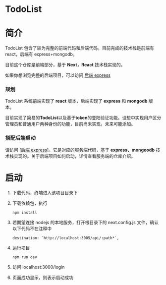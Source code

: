 # TodoList

# 简介

TodoList 包含了较为完整的前端代码和后端代码。目前完成的技术栈是前端有 react，后端有 express+mongodb。

目前这个仓库是前端部分，基于 **Next，React** 技术栈实现的。

如果你想浏览完整的后端项目，可以访问 [后端 express](https://github.com/SCP2024/TodoList-react-express/tree/express)

### 规划

TodoList 系统前端实现了 **react** 版本，后端实现了 **express** 和 **mongodb** 版本。

目前实现了简易的**TodoList**以及基于**token**的登陆验证功能。设想中实现用户区分管理员和普通用户两种身份的功能，目前尚未实现，未来可能添加。

### 搭配后端启动

请访问 [[后端 express](https://github.com/SCP2024/TodoList-react-express/tree/express)]。它是对应的服务端代码，基于 **express、mongoodb** 技术栈实现的。关于后端项目如何启动，详情查看服务端的仓库介绍。

# 启动



1. 下载代码，终端进入该项目目录下

2. 下载依赖包，执行

   ```
   npm install
   ```

3. 若期望连接 nodejs 的本地服务，打开根目录下的 next.config.js 文件，确认以下代码不在注释中

   ```
   destination: `http://localhost:3005/api/:path*`,
   ```

4. 运行项目

   ```
   npm run dev
   ```

5. 访问 localhost:3000/login

6. 页面成功显示，则表示启动成功
